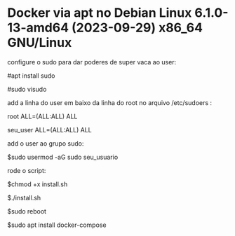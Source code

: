 # Docker via apt no Debian Linux 6.1.0-13-amd64 (2023-09-29) x86_64 GNU/Linux

configure o sudo para dar poderes de super vaca ao user:

#apt install sudo

#sudo visudo

add a linha do user em baixo da linha do root no arquivo /etc/sudoers : 

root	ALL=(ALL:ALL) ALL

seu_user ALL=(ALL:ALL) ALL

add o user ao grupo sudo:

$sudo usermod -aG sudo seu_usuario

rode o script:

$chmod +x install.sh

$./install.sh

$sudo reboot

$sudo apt install docker-compose

